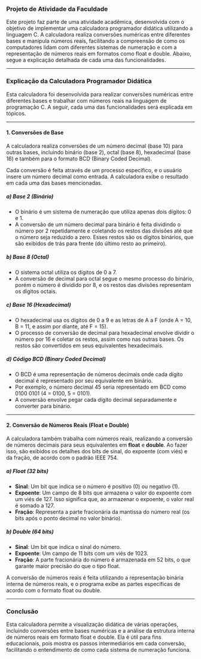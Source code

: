 ### Projeto de Atividade da Faculdade

Este projeto faz parte de uma atividade acadêmica, desenvolvida com o objetivo de implementar uma calculadora programador didática utilizando a linguagem C. A calculadora realiza conversões numéricas entre diferentes bases e manipula números reais, facilitando a compreensão de como os computadores lidam com diferentes sistemas de numeração e com a representação de números reais em formatos como float e double. Abaixo, segue a explicação detalhada de cada uma das funcionalidades.

---

### Explicação da Calculadora Programador Didática

Esta calculadora foi desenvolvida para realizar conversões numéricas entre diferentes bases e trabalhar com números reais na linguagem de programação C. A seguir, cada uma das funcionalidades será explicada em tópicos.

---

#### 1. Conversões de Base

A calculadora realiza conversões de um número decimal (base 10) para outras bases, incluindo binário (base 2), octal (base 8), hexadecimal (base 16) e também para o formato BCD (Binary Coded Decimal). 

Cada conversão é feita através de um processo específico, e o usuário insere um número decimal como entrada. A calculadora exibe o resultado em cada uma das bases mencionadas.

##### a) Base 2 (Binário)
- O binário é um sistema de numeração que utiliza apenas dois dígitos: 0 e 1. 
- A conversão de um número decimal para binário é feita dividindo o número por 2 repetidamente e coletando os restos das divisões até que o número seja reduzido a zero. Esses restos são os dígitos binários, que são exibidos de trás para frente (do último resto ao primeiro).

##### b) Base 8 (Octal)
- O sistema octal utiliza os dígitos de 0 a 7. 
- A conversão de decimal para octal segue o mesmo processo do binário, porém o número é dividido por 8, e os restos das divisões representam os dígitos octais.

##### c) Base 16 (Hexadecimal)
- O hexadecimal usa os dígitos de 0 a 9 e as letras de A a F (onde A = 10, B = 11, e assim por diante, até F = 15).
- O processo de conversão de decimal para hexadecimal envolve dividir o número por 16 e coletar os restos, assim como nas outras bases. Os restos são convertidos em seus equivalentes hexadecimais.

##### d) Código BCD (Binary Coded Decimal)
- O BCD é uma representação de números decimais onde cada dígito decimal é representado por seu equivalente em binário.
- Por exemplo, o número decimal 45 seria representado em BCD como 0100 0101 (4 = 0100, 5 = 0101).
- A conversão envolve pegar cada dígito decimal separadamente e converter para binário.

---

#### 2. Conversão de Números Reais (Float e Double)

A calculadora também trabalha com números reais, realizando a conversão de números decimais para seus equivalentes em **float** e **double**. Ao fazer isso, são exibidos os detalhes dos bits de sinal, do expoente (com viés) e da fração, de acordo com o padrão IEEE 754.

##### a) Float (32 bits)
- **Sinal**: Um bit que indica se o número é positivo (0) ou negativo (1).
- **Expoente**: Um campo de 8 bits que armazena o valor do expoente com um viés de 127. Isso significa que, ao armazenar o expoente, o valor real é somado a 127.
- **Fração**: Representa a parte fracionária da mantissa do número real (os bits após o ponto decimal no valor binário).

##### b) Double (64 bits)
- **Sinal**: Um bit que indica o sinal do número.
- **Expoente**: Um campo de 11 bits com um viés de 1023.
- **Fração**: A parte fracionária do número é armazenada em 52 bits, o que garante maior precisão do que o tipo float.

A conversão de números reais é feita utilizando a representação binária interna de números reais, e o programa exibe as partes específicas de acordo com o formato float ou double.

---

### Conclusão

Esta calculadora permite a visualização didática de várias operações, incluindo conversões entre bases numéricas e a análise da estrutura interna de números reais em formato float e double. Ela é útil para fins educacionais, pois mostra os passos intermediários em cada conversão, facilitando o entendimento de como cada sistema de numeração funciona.
